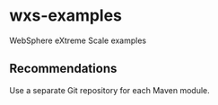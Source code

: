 wxs-examples
============

WebSphere eXtreme Scale examples


## Recommendations ##

Use a separate Git repository for each Maven module.
